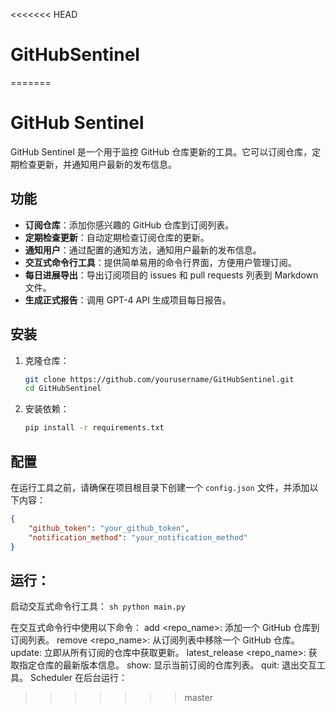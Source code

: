 <<<<<<< HEAD
# GitHubSentinel
=======
# GitHub Sentinel

GitHub Sentinel 是一个用于监控 GitHub 仓库更新的工具。它可以订阅仓库，定期检查更新，并通知用户最新的发布信息。

## 功能

- **订阅仓库**：添加你感兴趣的 GitHub 仓库到订阅列表。
- **定期检查更新**：自动定期检查订阅仓库的更新。
- **通知用户**：通过配置的通知方法，通知用户最新的发布信息。
- **交互式命令行工具**：提供简单易用的命令行界面，方便用户管理订阅。
- **每日进展导出**：导出订阅项目的 issues 和 pull requests 列表到 Markdown 文件。
- **生成正式报告**：调用 GPT-4 API 生成项目每日报告。

## 安装

1. 克隆仓库：
    ```sh
    git clone https://github.com/yourusername/GitHubSentinel.git
    cd GitHubSentinel
    ```

2. 安装依赖：
    ```sh
    pip install -r requirements.txt
    ```

## 配置

在运行工具之前，请确保在项目根目录下创建一个 `config.json` 文件，并添加以下内容：


```json
{
    "github_token": "your_github_token",
    "notification_method": "your_notification_method"
}
```


## 运行：

启动交互式命令行工具：
    ```sh
    python main.py
    ```

在交互式命令行中使用以下命令：
add <repo_name>: 添加一个 GitHub 仓库到订阅列表。
remove <repo_name>: 从订阅列表中移除一个 GitHub 仓库。
update: 立即从所有订阅的仓库中获取更新。
latest_release <repo_name>: 获取指定仓库的最新版本信息。
show: 显示当前订阅的仓库列表。
quit: 退出交互工具。
Scheduler 在后台运行：


>>>>>>> master
